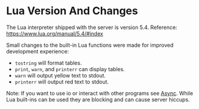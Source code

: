 # Lua Version And Changes

The Lua interpreter shipped with the server is version 5.4. Reference: https://www.lua.org/manual/5.4/#index

Small changes to the built-in Lua functions were made for improved development experience:

- `tostring` will format tables.
- `print`, `warn`, and `printerr` can display tables.
- `warn` will output yellow text to stdout.
- `printerr` will output red text to stdout.

Note: If you want to use io or interact with other programs see [Async](/docs/server/lua-api/async). While Lua built-ins can be used they are blocking and can cause server hiccups.

